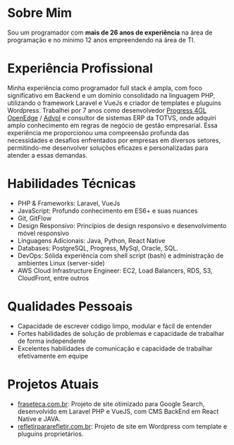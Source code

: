 # Sobre Mim

Sou um programador com **mais de 26 anos de experiência** na área de programação e no mínimo 12 anos empreendendo na área de TI.

# Experiência Profissional

Minha experiência como programador full stack é ampla, com foco significativo em Backend e um domínio consolidado na linguagem PHP, utilizando o framework Laravel e VueJs e criador de templates e pluguins Wordpress.
Trabalhei por 7 anos como desenvolvedor [Progress 4GL OpenEdge](https://www.progress.com/openedge) / [Advpl](https://www.totvs.com/blog/developers/advpl/) e consultor de sistemas ERP da TOTVS, onde adquiri amplo conhecimento em regras de negócio de gestão empresarial. Essa experiência me proporcionou uma compreensão profunda das necessidades e desafios enfrentados por empresas em diversos setores, permitindo-me desenvolver soluções eficazes e personalizadas para atender a essas demandas.

# Habilidades Técnicas

- PHP & Frameworks: Laravel, VueJs
- JavaScript: Profundo conhecimento em ES6+ e suas nuances
- Git, GitFlow
- Design Responsivo: Princípios de design responsivo e desenvolvimento móvel responsivo
- Linguagens Adicionais: Java, Python, React Native
- Databases: PostgreSQL, Progress, MySql, Oracle, SQL.
- DevOps: Sólida experiência com shell script (bash) e administração de ambientes Linux (server-side)
- AWS Cloud Infrastructure Engineer: EC2, Load Balancers, RDS, S3, CloudFront, entre outros

# Qualidades Pessoais

- Capacidade de escrever código limpo, modular e fácil de entender
- Fortes habilidades de solução de problemas e capacidade de trabalhar de forma independente
- Excelentes habilidades de comunicação e capacidade de trabalhar efetivamente em equipe

# Projetos Atuais

- [fraseteca.com.br](http://fraseteca.com.br/): Projeto de site otimizado para Google Search, desenvolvido em Laravel PHP e VueJS, com CMS BackEnd em React Native e JAVA.
- [refletirpararefletir.com.br](https://www.refletirpararefletir.com.br/): Projeto de site em Wordpress com template e pluguins proprietários.
